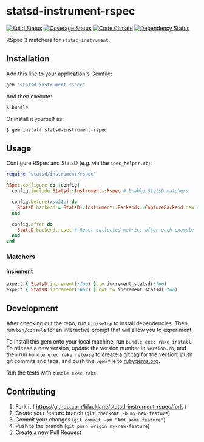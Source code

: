 # statsd-instrument-rspec

[![Build Status](https://travis-ci.org/blacklane/statsd-instrument-rspec.svg?branch=master)](https://travis-ci.org/blacklane/statsd-instrument-rspec) [![Coverage Status](https://coveralls.io/repos/blacklane/statsd-instrument-rspec/badge.svg?branch=master)](https://coveralls.io/r/blacklane/statsd-instrument-rspec?branch=master) [![Code Climate](https://codeclimate.com/github/blacklane/statsd-instrument-rspec/badges/gpa.svg)](https://codeclimate.com/github/blacklane/statsd-instrument-rspec) [![Dependency Status](https://gemnasium.com/blacklane/statsd-instrument-rspec.svg)](https://gemnasium.com/blacklane/statsd-instrument-rspec)

RSpec 3 matchers for `statsd-instrument`.

## Installation

Add this line to your application's Gemfile:

```ruby
gem "statsd-instrument-rspec"
```

And then execute:

    $ bundle

Or install it yourself as:

    $ gem install statsd-instrument-rspec

## Usage

Configure RSpec and StatsD (e.g. via the `spec_helper.rb`):

```ruby
require "statsd/instrument/rspec"

RSpec.configure do |config|
  config.include Statsd::Instrument::Rspec # Enable StatsD matchers

  config.before(:suite) do
    StatsD.backend = StatsD::Instrument::Backends::CaptureBackend.new # Use CaptureBackend
  end

  config.after do
    StatsD.backend.reset # Reset collected metrics after each example
  end
end
```

### Matchers

#### Increment

```ruby
expect { StatsD.increment(:foo) }.to increment_statsd(:foo)
expect { StatsD.increment(:bar) }.not_to increment_statsd(:foo)
```

## Development

After checking out the repo, run `bin/setup` to install dependencies. Then, run `bin/console` for an interactive prompt that will allow you to experiment.

To install this gem onto your local machine, run `bundle exec rake install`. To release a new version, update the version number in `version.rb`, and then run `bundle exec rake release` to create a git tag for the version, push git commits and tags, and push the `.gem` file to [rubygems.org](https://rubygems.org).

Run the tests with `bundle exec rake`.

## Contributing

1. Fork it ( https://github.com/blacklane/statsd-instrument-rspec/fork )
2. Create your feature branch (`git checkout -b my-new-feature`)
3. Commit your changes (`git commit -am 'Add some feature'`)
4. Push to the branch (`git push origin my-new-feature`)
5. Create a new Pull Request
